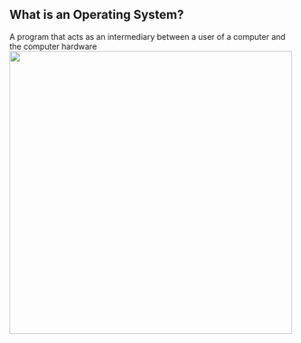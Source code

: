 ## What is an Operating System? <br>
A program that acts as an intermediary between a user of a computer and the computer hardware
<img src="/codes/chapters/pics/four_components_os.png"  width="500">
